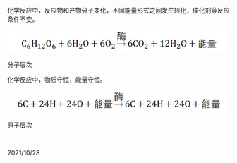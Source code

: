 化学反应中，反应物和产物分子变化，不同能量形式之间发生转化，催化剂等反应条件不变。

<img src="assets/constant_and_variable/equation.png">

<p class="caption">分子层次</p>

化学反应中，物质守恒，能量守恒。

<img src="assets/constant_and_variable/equation_2.png">

<p class="caption">原子层次</p>

<br>

2021/10/28